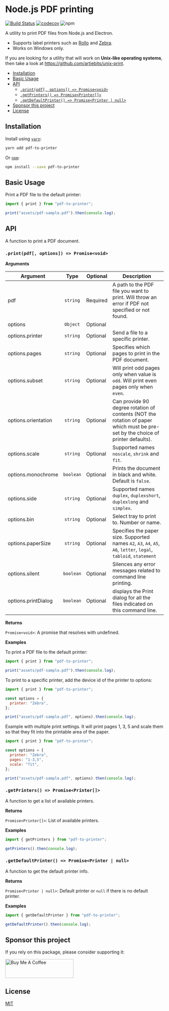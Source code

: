 # Node.js PDF printing

[![Build Status](https://api.cirrus-ci.com/github/artiebits/pdf-to-printer.svg)](https://cirrus-ci.com/github/artiebits/pdf-to-printer)
[![codecov](https://codecov.io/gh/artiebits/pdf-to-printer/branch/master/graph/badge.svg)](https://codecov.io/gh/artiebits/pdf-to-printer)
![npm](https://img.shields.io/npm/dw/pdf-to-printer)

A utility to print PDF files from Node.js and Electron.

- Supports label printers such as [Rollo](https://www.rolloprinter.com/)
  and [Zebra](https://www.zebra.com/us/en/products/printers.html).
- Works on Windows only.

If you are looking for a utility that will work on **Unix-like operating systems**, then take a look
at https://github.com/artiebits/unix-print.

<!-- START doctoc generated TOC please keep comment here to allow auto update -->
<!-- DON'T EDIT THIS SECTION, INSTEAD RE-RUN doctoc TO UPDATE -->

- [Installation](#installation)
- [Basic Usage](#basic-usage)
- [API](#api)
  - [`.print(pdf[, options]) => Promise<void>`](#printpdf-options--promisevoid)
  - [`.getPrinters() => Promise<Printer[]>`](#getprinters--promiseprinter)
  - [`.getDefaultPrinter() => Promise<Printer | null>`](#getdefaultprinter--promiseprinter--null)
- [Sponsor this project](#sponsor-this-project)
- [License](#license)

<!-- END doctoc generated TOC please keep comment here to allow auto update -->

## Installation

Install using [`yarn`](https://yarnpkg.com/):

```bash
yarn add pdf-to-printer
```

Or [`npm`](https://www.npmjs.com/):

```bash
npm install --save pdf-to-printer
```

## Basic Usage

Print a PDF file to the default printer:

```javascript
import { print } from "pdf-to-printer";

print("assets/pdf-sample.pdf").then(console.log);
```

## API

A function to print a PDF document.

### `.print(pdf[, options]) => Promise<void>`

**Arguments**

| Argument            |   Type    | Optional | Description                                                                                                                     |
| ------------------- | :-------: | -------- | ------------------------------------------------------------------------------------------------------------------------------- |
| pdf                 | `string`  | Required | A path to the PDF file you want to print. Will throw an error if PDF not specified or not found.                                |
| options             | `Object`  | Optional |                                                                                                                                 |
| options.printer     | `string`  | Optional | Send a file to a specific printer.                                                                                              |
| options.pages       | `string`  | Optional | Specifies which pages to print in the PDF document.                                                                             |
| options.subset      | `string`  | Optional | Will print odd pages only when value is `odd`. Will print even pages only when `even`.                                          |
| options.orientation | `string`  | Optional | Can provide 90 degree rotation of contents (NOT the rotation of paper which must be pre-set by the choice of printer defaults). |
| options.scale       | `string`  | Optional | Supported names `noscale`, `shrink` and `fit`.                                                                                  |
| options.monochrome  | `boolean` | Optional | Prints the document in black and white. Default is `false`.                                                                     |
| options.side        | `string`  | Optional | Supported names `duplex`, `duplexshort`, `duplexlong` and `simplex`.                                                            |
| options.bin         | `string`  | Optional | Select tray to print to. Number or name.                                                                                        |
| options.paperSize   | `string`  | Optional | Specifies the paper size. Supported names `A2`, `A3`, `A4`, `A5`, `A6`, `letter`, `legal`, `tabloid`, `statement`               |
| options.silent      | `boolean` | Optional | Silences any error messages related to command line printing.                                                                   |
| options.printDialog | `boolean` | Optional | displays the Print dialog for all the files indicated on this command line.                                                     |

**Returns**

`Promise<void>`: A promise that resolves with undefined.

**Examples**

To print a PDF file to the default printer:

```javascript
import { print } from "pdf-to-printer";

print("assets/pdf-sample.pdf").then(console.log);
```

To print to a specific printer, add the device id of the printer to options:

```javascript
import { print } from "pdf-to-printer";

const options = {
  printer: "Zebra",
};

print("assets/pdf-sample.pdf", options).then(console.log);
```

Example with multiple print settings. It will print pages 1, 3, 5 and scale them so that they fit into the printable area of the paper.

```javascript
import { print } from "pdf-to-printer";

const options = {
  printer: "Zebra",
  pages: "1-3,5",
  scale: "fit",
};

print("assets/pdf-sample.pdf", options).then(console.log);
```

### `.getPrinters() => Promise<Printer[]>`

A function to get a list of available printers.

**Returns**

`Promise<Printer[]>`: List of available printers.

**Examples**

```javascript
import { getPrinters } from "pdf-to-printer";

getPrinters().then(console.log);
```

### `.getDefaultPrinter() => Promise<Printer | null>`

A function to get the default printer info.

**Returns**

`Promise<Printer | null>`: Default printer or `null` if there is no default printer.

**Examples**

```javascript
import { getDefaultPrinter } from "pdf-to-printer";

getDefaultPrinter().then(console.log);
```

## Sponsor this project

If you rely on this package, please consider supporting it:

<a href="https://www.buymeacoffee.com/artiebits" target="_blank"><img src="https://cdn.buymeacoffee.com/buttons/v2/default-yellow.png" alt="Buy Me A Coffee" style="height: 60px !important;width: 217px !important;" ></a>

## License

[MIT](LICENSE)

